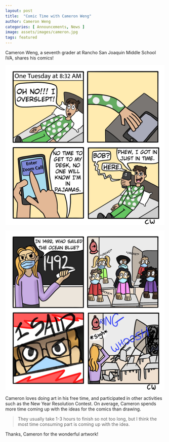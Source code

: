 ```yaml
---
layout: post
title:  "Comic Time with Cameron Weng"
author: Cameron Weng
categories: [ Announcements, News ]
image: assets/images/cameron.jpg
tags: featured
---
```


Cameron Weng, a seventh grader at Rancho San Joaquin Middle School IVA, shares his comics!


![png](assets/images/comic1.png)


![png](assets/images/comic2.png)

Cameron loves doing art in his free time, and participated in other activities such as the New Year Resolution Contest. On average, Cameron spends more time coming up with the ideas for the comics than drawing.

> They usually take 1-3 hours to finish so not too long, but I think the most time consuming part is coming up with the idea.

Thanks, Cameron for the wonderful artwork!
